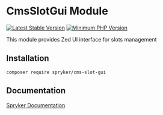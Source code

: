 # CmsSlotGui Module
[![Latest Stable Version](https://poser.pugx.org/spryker/cms-slot-gui/v/stable.svg)](https://packagist.org/packages/spryker/cms-slot-gui)
[![Minimum PHP Version](https://img.shields.io/badge/php-%3E%3D%207.3-8892BF.svg)](https://php.net/)

This module provides Zed UI interface for slots management

## Installation

```
composer require spryker/cms-slot-gui
```

## Documentation

[Spryker Documentation](https://academy.spryker.com/developing_with_spryker/module_guide/modules.html)
